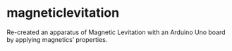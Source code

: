 # magneticlevitation
Re-created an apparatus of Magnetic Levitation with an Arduino Uno board by applying magnetics’ properties.
